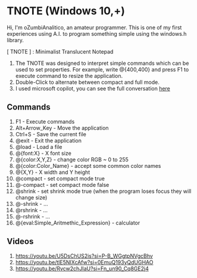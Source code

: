 # TNOTE (Windows 10,+)
Hi, I'm oZumbiAnalitico, an amateur programmer. This is one of my first experiences using A.I. to program something simple using the windows.h library.

[ TNOTE ] : Minimalist Translucent Notepad
1. The TNOTE was designed to interpret simple commands which can be used to set properties. For example, write @{400,400} and press F1 to execute command to resize the application.
2. Double-Click to alternate between compact and full mode.
3. I used microsoft copilot, you can see the full conversation [here]( https://copilot.microsoft.com/shares/HDmaQzPo52moAgq5tUHab )

## Commands
1. F1 - Execute commands
2. Alt+Arrow_Key - Move the application
3. Ctrl+S - Save the current file
4. @exit - Exit the application
5. @load - Load a file
7. @{font:X} - X font size
8. @{color:X,Y,Z} - change color RGB ~ 0 to 255
9. @{color:Color_Name} - accept some common color names
10. @{X,Y} - X width and Y height
11. @compact - set compact mode true
12. @-compact - set compact mode false
13. @shrink - set shrink mode true (when the program loses focus they will change size)
14. @-shrink - ...
15. @rshrink - ...
16. @-rshrink - ...
17. @{eval:Simple_Aritmethic_Expression} - calculator

## Videos
1. https://youtu.be/U5DsChUS2is?si=P-B_WGgtpNVgcBhv
2. https://youtu.be/tlE5NIXcAfw?si=0EmuQ193yQdUGHAO
3. https://youtu.be/Rvcw2chJIaU?si=Fn_un90_Cq8GE2j4
